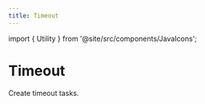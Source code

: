 ```yaml
---
title: Timeout
---
```


import { Utility } from '@site/src/components/JavaIcons';

# Timeout <Utility/>

Create timeout tasks.